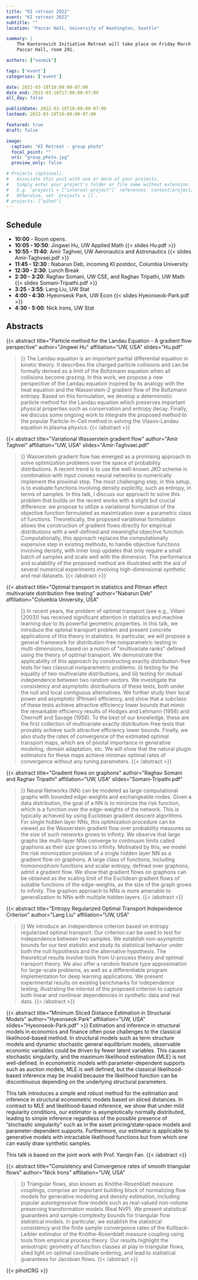 ```yaml
---
title: "KI retreat 2022"
event: "KI retreat 2022"
subtitle: ""
location: "Paccar Hall, University of Washington, Seattle"

summary: |
    The Kantorovich Initiative Retreat will take place on Friday March 18th, in
    Paccar Hall, room 291.

authors: ["soumik"]

tags: ['event']
categories: ['event']

date: 2022-03-18T10:00:00-07:00
date_end: 2022-03-18T17:00:00-07:00
all_day: false

publishDate: 2022-03-18T10:00:00-07:00
lastmod: 2022-03-18T10:00:00-07:00

featured: true
draft: false

image:
  caption: "KI Retreat - group photo"
  focal_point: ""
  uri: "group_photo.jpg"
  preview_only: false

# Projects (optional).
#   Associate this post with one or more of your projects.
#   Simply enter your project's folder or file name without extension.
#   E.g. `projects = ["internal-project"]` references `content/project/deep-learning/index.md`.
#   Otherwise, set `projects = []`.
# projects: ["pihot"]
---
```


## Schedule
  * **10:00** - Room opens. 
  * **10:05 - 10:50**: Jingwei Hu, UW Applied Math {{< slides Hu.pdf >}}
  * **10:55 - 11:40**: Amir Taghvei, UW Aeronautics and Astronautics
    {{< slides Amir-Taghvaei.pdf >}}
  * **11:45 - 12:30** : Nabarun Deb, incoming KI postdoc, Columbia University 
  * **12:30 - 2:30**: Lunch Break
  * **2:30 - 3:20**: Raghav Somani, UW CSE, and Raghav Tripathi, UW Math
    {{< slides Somani-Tripathi.pdf >}}
  * **3:25 - 3:55**: Lang Liu, UW Stat
  * **4:00 - 4:30**: Hyeonseok Park, UW Econ {{< slides Hyeonseok-Park.pdf >}}
  * **4:30 - 5:00**: Nick Irons, UW Stat



## Abstracts

{{< abstract
  title="Particle method for the Landau Equation - A gradient flow perspective"
  author="Jingwei Hu"
  affiliation="UW, USA"
  slides="Hu.pdf"
>}}
The Landau equation is an important partial differential equation in kinetic
theory. It describes the charged particle collisions and can be formally derived
as a limit of the Boltzmann equation when all collisions become grazing. In this
work, we propose a new perspective of the Landau equation inspired by its
analogy with the heat equation and the Wasserstein-2 gradient flow of the
Boltzmann entropy. Based on this formulation, we develop a deterministic
particle method for the Landau equation which preserves important physical
properties such as conservation and entropy decay. Finally, we discuss some
ongoing work to integrate the proposed method to the popular Particle-In-Cell
method in solving the Vlasov-Landau equation in plasma physics.
{{< /abstract >}}


{{< abstract
  title="Variational Wasserstein gradient flow"
  author="Amir Taghvei"
  affiliation="UW, USA"
  slides="Amir-Taghvaei.pdf"
>}}
Wasserstein gradient flow has emerged as a promising approach to solve
optimization problems over the space of probability distributions. A recent
trend is to use the well-known JKO scheme in combination with input convex
neural networks to numerically implement the proximal step. The most challenging
step, in this setup, is to evaluate functions involving density explicitly, such
as entropy, in terms of samples. In this talk, I discuss our approach to solve
this problem that builds on the recent works with a slight but crucial
difference: we propose to utilize a variational formulation of the objective
function formulated as maximization over a parametric class of functions.
Theoretically, the proposed variational formulation allows the construction of
gradient flows directly for empirical distributions with a well-defined and
meaningful objective function. Computationally, this approach replaces the
computationally expensive step in existing methods, to handle objective
functions involving density, with inner loop updates that only require a small
batch of samples and scale well with the dimension. The performance and
scalability of the proposed method are illustrated with the aid of several
numerical experiments involving high-dimensional synthetic and real datasets.
{{< /abstract >}}


{{< abstract
  title="Optimal transport in statistics and Pitman effect multivariate distribution free testing"
  author="Nabarun Deb"
  affiliation="Columbia University, USA"
>}}
In recent years, the problem of optimal transport (see e.g., Villani (2003)) has
received significant attention in statistics and machine learning due to its
powerful geometric properties. In this talk, we introduce the optimal transport
problem and present concrete applications of this theory in statistics. In
particular, we will propose a general framework for distribution-free
nonparametric testing in multi-dimensions, based on a notion of "multivariate
ranks" defined using the theory of optimal transport. We demonstrate the
applicability of this approach by constructing exactly distribution-free tests
for two classical nonparametric problems: (i) testing for the equality of two
multivariate distributions, and (ii) testing for mutual independence between
two random vectors. We investigate the consistency and asymptotic
distributions of these tests, both under the null and local contiguous
alternatives. We further study their local power and asymptotic (Pitman)
efficiency, and show that a subclass of these tests achieve attractive
efficiency lower bounds that mimic the remarkable efficiency results of
Hodges and Lehmann (1956) and Chernoff and Savage (1958). To the best of our
knowledge, these are the first collection of multivariate exactly
distribution-free tests that provably achieve such attractive efficiency
lower bounds. Finally, we also study the rates of convergence of the
estimated optimal transport maps, which are of pivotal importance in
generative modeling, domain adaptation, etc. We will show that the natural
plugin estimators for these maps achieve minimax optimal rates of
convergence without any tuning parameters.
{{< /abstract >}}


{{< abstract
  title="Gradient flows on graphons"
  author="Raghav Somani and Raghav Tripathi"
  affiliation="UW, USA"
  slides="Somani-Tripathi.pdf"
>}}
Neural Networks (NN) can be modeled as large computational graphs with bounded
edge-weights and exchangeable nodes. Given a data distribution, the goal of a NN
is to minimize the risk function, which is a function over the edge-weights of
the network. This is typically achieved by using Euclidean gradient descent
algorithms. For single hidden layer NNs, this optimization procedure can be
viewed as the Wasserstein gradient flow over probability measures as the size of
such networks grows to infinity. We observe that large graphs like multi-layer
NNs converge to continuum limits called graphons as their size grows to
infinity. Motivated by this, we model the risk minimization problem of a single
hidden layer NN as a gradient flow on graphons. A large class of functions,
including homomorphism functions and scalar entropy, defined over graphons,
admit a gradient flow. We show that gradient flows on graphons can be obtained
as the scaling limit of the Euclidean gradient flows of suitable functions of
the edge-weights, as the size of the graph grows to infinity. The graphon
approach to NNs is more amenable to generalization to NNs with multiple hidden
layers.
{{< /abstract >}}

{{< abstract
  title="Entropy Regularized Optimal Transport Independence Criterion"
  author="Lang Liu"
  affiliation="UW, USA"
>}}
We introduce an independence criterion based on entropy regularized optimal
transport. Our criterion can be used to test for independence between two
samples. We establish non-asymptotic bounds for our test statistic and study its
statistical behavior under both the null hypothesis and the alternative
hypothesis. The theoretical results involve tools from U-process theory and
optimal transport theory. We also offer a random feature type approximation for
large-scale problems, as well as a differentiable program implementation for
deep learning applications.  We present experimental results on existing
benchmarks for independence testing, illustrating the interest of the proposed
criterion to capture both linear and nonlinear dependencies in synthetic data
and real data.
{{< /abstract >}}

{{< abstract
  title="Minimum Sliced Distance Estimation in Structural Models"
  author="Hyeonseok Park"
  affiliation="UW, USA"
  slides="Hyeonseok-Park.pdf" >}}
Estimation and inference in structural models in economics and finance often
pose challenges to the classical likelihood-based method. In structural models
such as term structure models and dynamic stochastic general equilibrium models,
observable economic variables could be driven by fewer latent variables. This
causes stochastic singularity, and the maximum likelihood estimation (MLE) is
not well-defined. In econometric models with parameter-dependent supports such
as auction models, MLE is well defined, but the classical likelihood-based
inference may be invalid because the likelihood function can be discontinuous
depending on the underlying structural parameters.
 
This talk introduces a simple and robust method for the estimation and inference
in structural econometric models based on sliced distances. In contrast to MLE
and likelihood-based inference, we show that under mild regularity conditions,
our estimator is asymptotically normally distributed, leading to simple
inference regardless of the possible presence of ”stochastic singularity” such
as in the asset pricing/state-space models and parameter-dependent supports.
Furthermore, our estimator is applicable to generative models with intractable
likelihood functions but from which one can easily draw synthetic samples. 
 
This talk is based on the joint work with Prof. Yanqin Fan.
{{< /abstract >}}


{{< abstract
  title="Consistency and Convergence rates of smooth triangular flows"
  author="Nick Irons"
  affiliation="UW, USA"
>}}
Triangular flows, also known as Knöthe-Rosenblatt measure couplings, comprise an
important building block of normalizing flow models for generative modeling and
density estimation, including popular autoregressive flow models such as
real-valued non-volume preserving transformation models (Real NVP). We present
statistical guarantees and sample complexity bounds for triangular flow
statistical models. In particular, we establish the statistical consistency and
the finite sample convergence rates of the Kullback-Leibler estimator of the
Knöthe-Rosenblatt measure coupling using tools from empirical process theory.
Our results highlight the anisotropic geometry of function classes at play in
triangular flows, shed light on optimal coordinate ordering, and lead to
statistical guarantees for Jacobian flows.
{{< /abstract >}}

{{< pihotCRG >}}
